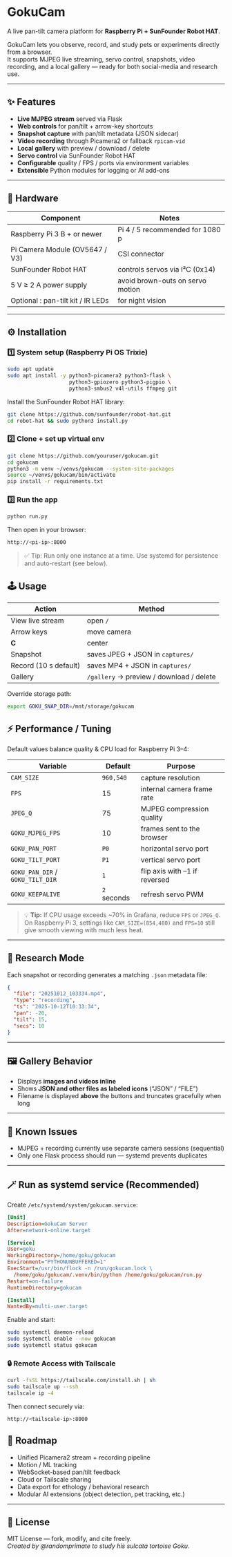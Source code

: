 # GokuCam

A live pan-tilt camera platform for **Raspberry Pi + SunFounder Robot HAT**.

GokuCam lets you observe, record, and study pets or experiments directly from a browser.  
It supports MJPEG live streaming, servo control, snapshots, video recording, and a local gallery — ready for both social-media and research use.

---

## ✨ Features

- **Live MJPEG stream** served via Flask  
- **Web controls** for pan/tilt + arrow-key shortcuts  
- **Snapshot capture** with pan/tilt metadata (JSON sidecar)  
- **Video recording** through Picamera2 or fallback `rpicam-vid`  
- **Local gallery** with preview / download / delete  
- **Servo control** via SunFounder Robot HAT  
- **Configurable** quality / FPS / ports via environment variables  
- **Extensible** Python modules for logging or AI add-ons  

---

## 🧰 Hardware

| Component | Notes |
|------------|-------|
| Raspberry Pi 3 B + or newer | Pi 4 / 5 recommended for 1080 p |
| Pi Camera Module (OV5647 / V3) | CSI connector |
| SunFounder Robot HAT | controls servos via I²C (0x14) |
| 5 V ≥ 2 A power supply | avoid brown-outs on servo motion |
| Optional : pan-tilt kit / IR LEDs | for night vision |

---

## ⚙️ Installation

### 1️⃣ System setup (Raspberry Pi OS Trixie)

```bash
sudo apt update
sudo apt install -y python3-picamera2 python3-flask \
                    python3-gpiozero python3-pigpio \
                    python3-smbus2 v4l-utils ffmpeg git
```

Install the SunFounder Robot HAT library:

```bash
git clone https://github.com/sunfounder/robot-hat.git
cd robot-hat && sudo python3 install.py
```

### 2️⃣ Clone + set up virtual env

```bash
git clone https://github.com/youruser/gokucam.git
cd gokucam
python3 -m venv ~/venvs/gokucam --system-site-packages
source ~/venvs/gokucam/bin/activate
pip install -r requirements.txt
```

### 3️⃣ Run the app

```bash
python run.py
```

Then open in your browser:

```bash
http://<pi-ip>:8000
```


> ✅ Tip: Run only one instance at a time.
> Use systemd for persistence and auto-restart (see below).

## 🕹️ Usage

| Action | Method |
|--------|---------|
| View live stream | open `/` |
| Arrow keys | move camera |
| **C** | center |
| Snapshot | saves JPEG + JSON in `captures/` |
| Record (10 s default) | saves MP4 + JSON in `captures/` |
| Gallery | `/gallery` → preview / download / delete |

Override storage path:

```bash
export GOKU_SNAP_DIR=/mnt/storage/gokucam
```

## ⚡ Performance / Tuning

Default values balance quality & CPU load for Raspberry Pi 3–4:

| Variable | Default | Purpose |
|-----------|----------|----------|
| `CAM_SIZE` | `960,540` | capture resolution |
| `FPS` | 15 | internal camera frame rate |
| `JPEG_Q` | 75 | MJPEG compression quality |
| `GOKU_MJPEG_FPS` | 10 | frames sent to the browser |
| `GOKU_PAN_PORT` | `P0` | horizontal servo port |
| `GOKU_TILT_PORT` | `P1` | vertical servo port |
| `GOKU_PAN_DIR` / `GOKU_TILT_DIR` | `1` | flip axis with –1 if reversed |
| `GOKU_KEEPALIVE` | `2` seconds | refresh servo PWM |

> 💡 **Tip:** If CPU usage exceeds ~70% in Grafana, reduce `FPS` or `JPEG_Q`.  
> On Raspberry Pi 3, settings like `CAM_SIZE=(854,480)` and `FPS=10` still give smooth viewing with much less heat.

---

## 🧩 Research Mode

Each snapshot or recording generates a matching `.json` metadata file:

```json
{
  "file": "20251012_103334.mp4",
  "type": "recording",
  "ts": "2025-10-12T10:33:34",
  "pan": -20,
  "tilt": 15,
  "secs": 10
}
```

---

## 🖼️ Gallery Behavior

- Displays **images and videos inline**  
- Shows **JSON and other files as labeled icons** (“JSON” / “FILE”)  
- Filename is displayed **above** the buttons and truncates gracefully when long  

---

## 🧠 Known Issues

- MJPEG + recording currently use separate camera sessions (sequential)  
- Only one Flask process should run — systemd prevents duplicates  

---

## 🪄 Run as systemd service (Recommended)

Create `/etc/systemd/system/gokucam.service`:

```ini
[Unit]
Description=GokuCam Server
After=network-online.target

[Service]
User=goku
WorkingDirectory=/home/goku/gokucam
Environment="PYTHONUNBUFFERED=1"
ExecStart=/usr/bin/flock -n /run/gokucam.lock \
  /home/goku/gokucam/.venv/bin/python /home/goku/gokucam/run.py
Restart=on-failure
RuntimeDirectory=gokucam

[Install]
WantedBy=multi-user.target
```

Enable and start:

```bash
sudo systemctl daemon-reload
sudo systemctl enable --now gokucam
sudo systemctl status gokucam
```

### 🔒 Remote Access with Tailscale

```bash
curl -fsSL https://tailscale.com/install.sh | sh
sudo tailscale up --ssh
tailscale ip -4
```

Then connect securely via:

```bash
http://<tailscale-ip>:8000
```

## 🧭 Roadmap

- Unified Picamera2 stream + recording pipeline  
- Motion / ML tracking  
- WebSocket-based pan/tilt feedback  
- Cloud or Tailscale sharing  
- Data export for ethology / behavioral research  
- Modular AI extensions (object detection, pet tracking, etc.)

---

## 📄 License

MIT License — fork, modify, and cite freely.  
_Created by @randomprimate to study his sulcata tortoise Goku._
